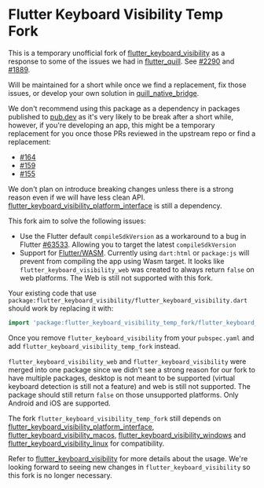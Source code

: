 # Flutter Keyboard Visibility Temp Fork

This is a temporary unofficial fork of [flutter_keyboard_visibility](https://pub.dev/packages/flutter_keyboard_visibility) as a response to some of the issues we had in [flutter_quill](https://pub.dev/packages/flutter_quill). See [#2290](https://github.com/singerdmx/flutter-quill/issues/2290) and [#1889](https://github.com/singerdmx/flutter-quill/issues/1889).

Will be maintained for a short while once we find a replacement, fix those issues, or develop your own solution in [quill_native_bridge](https://pub.dev/packages/quill_native_bridge).

We don't recommend using this package as a dependency in packages published to [pub.dev](https://pub.dev/) as it's very likely to be break after a short while, however, if you're developing an app, this might be a temporary replacement for you once those PRs reviewed in the upstream repo or find a replacement:

- [#164](https://github.com/MisterJimson/flutter_keyboard_visibility/pull/164)
- [#159](https://github.com/MisterJimson/flutter_keyboard_visibility/pull/159)
- [#155](https://github.com/MisterJimson/flutter_keyboard_visibility/pull/155)

We don't plan on introduce breaking changes unless there is a strong reason even if we will have less clean API. [flutter_keyboard_visibility_platform_interface](https://pub.dev/packages/flutter_keyboard_visibility_platform_interface) is still a dependency.

This fork aim to solve the following issues:

- Use the Flutter default `compileSdkVersion` as a workaround to a bug in Flutter [#63533](https://github.com/flutter/flutter/issues/63533). Allowing you to target the latest `compileSdkVersion`
- Support for [Flutter/WASM](https://docs.flutter.dev/platform-integration/web/wasm). Currently using `dart:html` or `package:js` will prevent from compiling the app using Wasm target. It looks like `flutter_keyboard_visibility_web` was created to always return `false` on web platforms. The Web is still not supported with this fork.

Your existing code that use `package:flutter_keyboard_visibility/flutter_keyboard_visibility.dart` should work by replacing it with:

```dart
import 'package:flutter_keyboard_visibility_temp_fork/flutter_keyboard_visibility_temp_fork.dart';
```

Once you remove `flutter_keyboard_visibility` from your `pubspec.yaml` and add `flutter_keyboard_visibility_temp_fork` instead.

`flutter_keyboard_visibility_web` and `flutter_keyboard_visibility` were merged into one package since we didn't see a strong reason for our fork to have multiple packages, desktop is not meant to be supported (virtual keyboard detection is still not a feature) and web is still not supported. The package should still return `false` on those unsupported platforms. Only Android and iOS are supported.

The fork `flutter_keyboard_visibility_temp_fork` still depends on [flutter_keyboard_visibility_platform_interface](https://pub.dev/packages/flutter_keyboard_visibility_platform_interface), [flutter_keyboard_visibility_macos](https://pub.dev/packages/flutter_keyboard_visibility_macos),
[flutter_keyboard_visibility_windows](https://pub.dev/packages/flutter_keyboard_visibility_windows) and [flutter_keyboard_visibility_linux](https://pub.dev/packages/flutter_keyboard_visibility_linux)
for compatibility.

Refer to [flutter_keyboard_visibility](https://pub.dev/packages/flutter_keyboard_visibility) for more details about the usage. We're looking forward to seeing new changes in `flutter_keyboard_visibility` so this fork is no longer necessary.